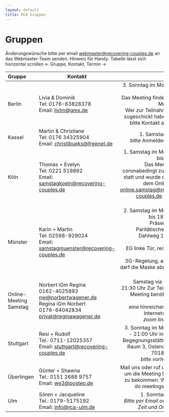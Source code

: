 ```yaml
---
layout: default
title: RCA Gruppen
---
```


# Gruppen

Änderungswünsche bitte per email <webmaster@recovering-couples.de> an das Webmaster-Team senden.
Hinweis für Handy: Tabelle lässt sich horizontal scrollen <- Gruppe, Kontakt, Termin  ->

| Gruppe | Kontakt | Termin                       |
|:------ | ------- | ---------------------------: |
| Berlin | Livia & Dominik<br>Tel:  0176-63828378<br>Email: <livlm@gmx.de> | 3. Sonntag im Monat 10-12 Uhr <br>Das Meeting findet als Zoom Meeting statt<br>Wer zur Teilnahme den link zugeschickt haben möchte, bitte Kontakt aufnehmen. |
| Kassel | Martin & Christiane<br>Tel: 0176 34325904<br>Email: <christibueks@freenet.de> | 1. Samstag im Monat<br> bitte Anmelden per Email |
| Köln | Thomas + Evelyn<br>Tel: 0221 519892<br>Email: <samstagkoeln@recovering-couples.de> | 1. Samstag im Monat 18:00 bis 20:00 Uhr<br>Das Meeting findet coronabedingt zur Zeit nicht statt und wurde deshalb mit dem OnlineMeeting <online.samstag@recovering-couples.de> zusammen gelegt |
| Münster | Karin + Martin<br>Tel: 02598-929024<br>Email: <samstagmuenster@recovering-couples.de> | 2. Samstag im Monat 16:00 bis 18:00 Uhr als Präsenzmeeting,<br>Paritätisches Zentrum, Dahlweg 112, 48153 Münster,<br>EG linke Tür, rechter Gang, Raum 15.<br>3G-Regelung, am Sitzplatz darf die Maske abgenommen werden.  |
| Online-Meeting Samstag | Norbert iGm Regina<br>0162-4025893<br><nw@norbertwagener.de><br>Regina iGm Norbert<br>0176-64042834<br><privat@reginawagener.de> | Samstag via Zoom: 20-21:30 Uhr Zur Teilnahme am Meeting benötigt Ihr eine Webcam<br> eine hinreichend schnelle Internetverbindung<br>*zoom link per email* |
| Stuttgart | Resi + Rudolf<br>Tel.: 0711-12025357<br>Email: <stuttgart@recovering-couples.de> | 3. Sonntag im Monat 19:00 - 21:00 Uhr in der AWO-Begegnungsstätte Stuttgart, Raum 3, Ostendstraße 83, 70188 Stuttgart<br> *bitte vorher anrufen!* | 
| Überlingen | Günter + Shawna<br>Tel.: 0151 2688 9757<br>Email: <we3@posteo.de> | Mail uns oder ruf uns bitte an um die Meeting Information zu bekommen. We can also do meetings in English. |
| Ulm | Sören + Jacqueline<br>Tel.: 0179-5175192<br>Email: <info@rca-ulm.de> | 1. Sonntag im Monat<br> *Bitte per Email oder Telefon Zeit und Ort erfragen.* |
